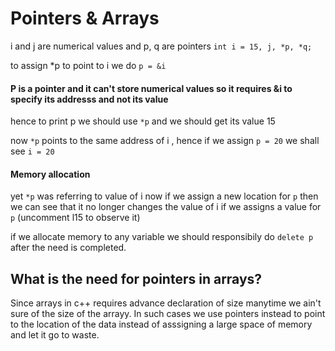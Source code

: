 # Pointers & Arrays


i and j are numerical values and p, q are pointers
`int i = 15, j, *p, *q; `

to assign *p to point to i we do `p = &i`

#### P is a pointer and it can't store numerical values so it requires &i to specify its addresss and not its value

hence to print p we should use `*p` and we should get its value 15

now `*p` points to the same address of i , hence if we assign `p = 20` we shall see 
`i = 20 `

#### Memory allocation
yet `*p` was referring to value of i 
now if we assign a new location for `p` then we can see that it no longer changes the value of i if we assigns a value for `p`  (uncomment l15 to observe it)

if we allocate memory to any variable we should responsibily do `delete p` after the need is completed.


## What is the need for pointers in arrays? 

Since arrays in c++ requires advance declaration of size manytime we ain't sure of the size of the arrayy. In such cases we use pointers instead to point to the location of the data instead of asssigning a large space of memory and let it go to waste.




